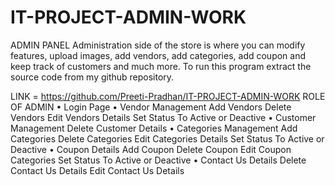 # IT-PROJECT-ADMIN-WORK

ADMIN PANEL 
Administration side of the store is where you can modify features, upload images, add vendors, add categories, add coupon and keep track of customers and much more. 
To run this program extract the source code from my github repository.

LINK = https://github.com/Preeti-Pradhan/IT-PROJECT-ADMIN-WORK
ROLE OF ADMIN
•	Login Page
•	Vendor Management
      Add Vendors
      Delete Vendors
      Edit Vendors Details
      Set Status To Active or Deactive
•	Customer Management
      Delete Customer Details
•	Categories Management
      Add Categories
      Delete Categories 
      Edit Categories Details
      Set Status To Active or Deactive
•	Coupon Details
      Add Coupon 
      Delete Coupon 
      Edit Coupon Categories
      Set Status To Active or Deactive
•	Contact Us Details
      Delete Contact Us Details
      Edit Contact Us Details

